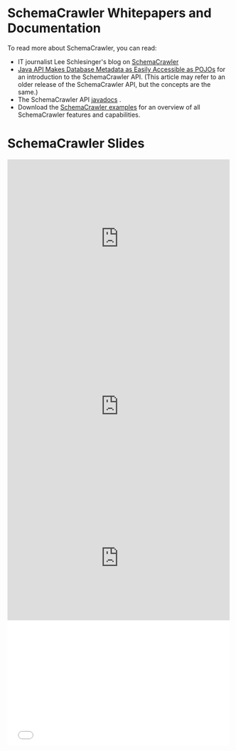 # SchemaCrawler Whitepapers and Documentation
To read more about SchemaCrawler, you can read:

- IT journalist Lee Schlesinger's blog on
 [SchemaCrawler](http://www.schlesinger.us/?p=650)
- [Java API Makes Database Metadata as Easily Accessible as
 POJOs](http://www.devx.com/Java/Article/32443) for an introduction
 to the SchemaCrawler API. (This article may refer to an older
 release of the SchemaCrawler API, but the concepts are the same.)
- The SchemaCrawler API [javadocs](apidocs/index.html) .
- Download the [SchemaCrawler
 examples](http://github.com/sualeh/SchemaCrawler/releases/)
 for an overview of all SchemaCrawler features and capabilities.

# SchemaCrawler Slides

<iframe src="http://www.slideshare.net/slideshow/embed_code/8267188" 
 width="500" height="355" frameborder="0" marginwidth="0" marginheight="0" scrolling="no"></iframe>

<iframe src="http://prezi.com/embed/sljesacs5cwd/?bgcolor=ffffff&amp;lock_to_path=0&amp;autoplay=0&amp;autohide_ctrls=0&amp;features=undefined&amp;disabled_features=undefined" 
 width="500" height="400" frameBorder="0" allowfullscreen="true"></iframe> 
 
<iframe src="http://player.vimeo.com/video/102187316" 
 width="500" height="281" frameborder="0" allowfullscreen="true"></iframe> 

<iframe src="//www.youtube.com/embed/zYPfOzImuTk" 
 width="500" height="281" frameborder="0" allowfullscreen="true"></iframe>
 